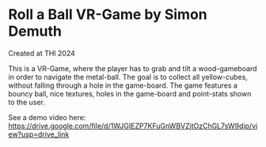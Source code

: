 # Roll a Ball VR-Game by Simon Demuth
Created at THI 2024

This is a VR-Game, where the player has to grab and tilt a wood-gameboard in order to navigate the metal-ball. The goal is to collect all yellow-cubes, without falling through a hole in the game-board.
The game features a bouncy ball, nice textures, holes in the game-board and point-stats shown to the user.

See a demo video here:
https://drive.google.com/file/d/1WJGIEZP7KFuGnWBVZjtOzChGL7sW9dip/view?usp=drive_link

